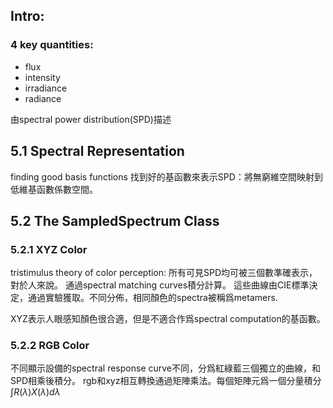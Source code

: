 ## Intro:
### 4 key quantities:
- flux
- intensity
- irradiance
- radiance

由spectral power distribution(SPD)描述

## 5.1 Spectral Representation
finding good basis functions
找到好的基函數來表示SPD：將無窮維空間映射到低維基函數係數空間。


## 5.2 The SampledSpectrum Class

### 5.2.1 XYZ Color
tristimulus theory of color perception: 所有可見SPD均可被三個數準確表示，對於人來說。
通過spectral matching curves積分計算。
這些曲線由CIE標準決定，通過實驗獲取。不同分佈，相同顏色的spectra被稱爲metamers.

XYZ表示人眼感知顏色很合適，但是不適合作爲spectral computation的基函數。

### 5.2.2 RGB Color
不同顯示設備的spectral response curve不同，分爲紅綠藍三個獨立的曲線，和SPD相乘後積分。
rgb和xyz相互轉換通過矩陣乘法。每個矩陣元爲一個分量積分$\int R(\lambda)X(\lambda)d\lambda$
